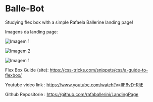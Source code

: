 # Balle-Bot
Studying flex box with a simple Rafaela Ballerine landing page!

Imagens da landing page:

![Imagem 1](https://github.com/SaraTuma/Balle-Bot/mobile1.png)

![Imagem 2](https://github.com/SaraTuma/Balle-Bot/mobile2.png)

![Imagem 1](https://github.com/SaraTuma/Balle-Bot/desktop.png)



Flex Box Guide (site): https://css-tricks.com/snippets/css/a-guide-to-flexbox/

Youtube video link : https://www.youtube.com/watch?v=llF6vD-RljE

Github Repositorie : https://github.com/rafaballerini/LandingPage

